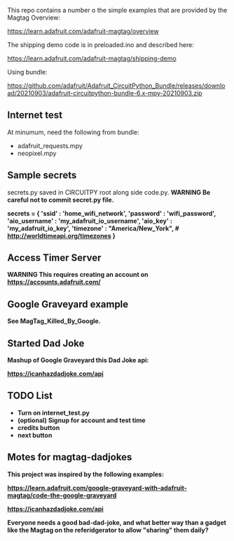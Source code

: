 
This repo contains a number o the simple examples that are provided by the
Magtag Overview:<br>

https://learn.adafruit.com/adafruit-magtag/overview


The shipping demo code is in preloaded.ino and described here:

https://learn.adafruit.com/adafruit-magtag/shipping-demo



Using bundle:

https://github.com/adafruit/Adafruit_CircuitPython_Bundle/releases/download/20210903/adafruit-circuitpython-bundle-6.x-mpy-20210903.zip


## Internet test

At minumum, need the following from bundle:

- adafruit_requests.mpy
- neopixel.mpy



## Sample secrets

secrets.py saved in CIRCUITPY root along side code.py.  <b>WARNING<b> Be careful not to commit secret.py file.

secrets = {
    'ssid' : 'home_wifi_network',
    'password' : 'wifi_password',
    'aio_username' : 'my_adafruit_io_username',
    'aio_key' : 'my_adafruit_io_key',
    'timezone' : "America/New_York", # http://worldtimeapi.org/timezones
    }


## Access Timer Server

<b>WARNING<b> This requires creating an account on https://accounts.adafruit.com/


## Google Graveyard example

 See MagTag_Killed_By_Google.


## Started Dad Joke

Mashup of Google Graveyard this Dad Joke api:

https://icanhazdadjoke.com/api



## TODO List

- Turn on internet_test.py
- (optional) Signup for account and test time
- credits button
- next button

## Motes for magtag-dadjokes

This project was inspired by the following examples:

https://learn.adafruit.com/google-graveyard-with-adafruit-magtag/code-the-google-graveyard<br>

https://icanhazdadjoke.com/api<br>

Everyone needs a good bad-dad-joke, and what better way than a gadget like the Magtag on 
the referidgerator to allow "sharing" them daily?



